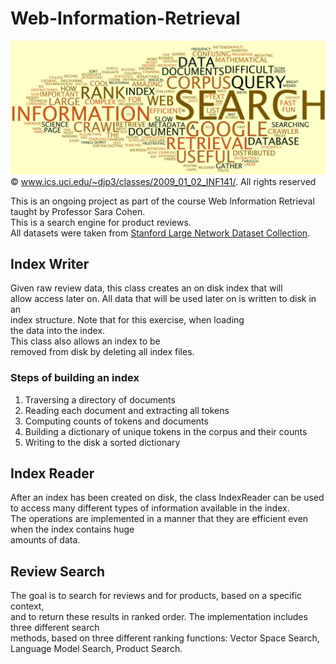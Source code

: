 # Web-Information-Retrieval
![](cover_image.jpg)
© www.ics.uci.edu/~djp3/classes/2009_01_02_INF141/.  All rights reserved


This is an ongoing project as part of the course Web Information Retrieval <br>
taught by Professor Sara Cohen. <br>
This is a search engine for product reviews. <br>
All datasets were taken from [Stanford Large Network Dataset Collection](http://snap.stanford.edu/data/index.html).

## Index Writer

Given raw review data, this class creates an on disk index that will <br/>
allow access later on. All data that will be used later on is written to disk in an <br/>
index structure. Note that for this exercise, when loading <br/>
the data into the index. <br/>
This class also allows an index to be <br/>
removed from disk by deleting all index files. <br/>

### Steps of building an index ###
1. Traversing a directory of documents
2. Reading each document and extracting all tokens
3. Computing counts of tokens and documents
4. Building a dictionary of unique tokens in the corpus and their counts
5. Writing to the disk a sorted dictionary


## Index Reader

After an index has been created on disk, the class IndexReader can be used <br/>
to access many different types of information available in the index. <br/>
The operations are implemented in a manner that they are efficient even when the index contains huge <br/>
amounts of data. 


## Review Search

The goal is to search for reviews and for products, based on a specific context, <br/>
and to return these results in ranked order. The implementation includes three different search <br/>
methods, based on three different ranking functions: Vector Space Search, Language Model Search, Product Search.

